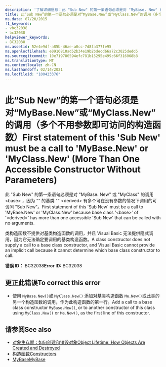 ```yaml
---
description: '了解详细信息：此 "Sub New" 的第一条语句必须是对 "MyBase. New" 或 "MyClass" 的调用 (有多个不带参数的可访问构造函数) '
title: 此“Sub New”的第一个语句必须是对“MyBase.New”或“MyClass.New”的调用（多个不用参数即可访问的构造函数）
ms.date: 07/20/2015
f1_keywords:
- vbc32038
- bc32038
helpviewer_keywords:
- BC32038
ms.assetid: 52e4e9df-a85b-46ae-a0cc-7d8fa377fe95
ms.openlocfilehash: e0916810ad52b34e19b2bdecd66a72c3025dedd5
ms.sourcegitcommit: 10e719780594efc781b15295e499c66f316068b8
ms.translationtype: MT
ms.contentlocale: zh-CN
ms.lasthandoff: 02/14/2021
ms.locfileid: "100423376"
---
```

# <a name="first-statement-of-this-sub-new-must-be-a-call-to-mybasenew-or-myclassnew-more-than-one-accessible-constructor-without-parameters"></a><span data-ttu-id="d73a6-103">此“Sub New”的第一个语句必须是对“MyBase.New”或“MyClass.New”的调用（多个不用参数即可访问的构造函数）</span><span class="sxs-lookup"><span data-stu-id="d73a6-103">First statement of this 'Sub New' must be a call to 'MyBase.New' or 'MyClass.New' (More Than One Accessible Constructor Without Parameters)</span></span>

<span data-ttu-id="d73a6-104">此 "Sub New" 的第一条语句必须是对 "MyBase. New" 或 "MyClass" 的调用 \<base> ，因为 "" 的基类 "" \<derived> 有多个可在没有参数的情况下调用的可访问 "Sub New"。</span><span class="sxs-lookup"><span data-stu-id="d73a6-104">First statement of this 'Sub New' must be a call to 'MyBase.New' or 'MyClass.New' because base class '\<base>' of '\<derived>' has more than one accessible 'Sub New' that can be called with no arguments.</span></span>  
  
 <span data-ttu-id="d73a6-105">类构造函数不提供对基类构造函数的调用，并且 Visual Basic 无法提供隐式调用，因为它无法确定要调用的基类构造函数。</span><span class="sxs-lookup"><span data-stu-id="d73a6-105">A class constructor does not supply a call to a base class constructor, and Visual Basic cannot provide an implicit call because it cannot determine which base class constructor to call.</span></span>  
  
 <span data-ttu-id="d73a6-106">**错误 ID：** BC32038</span><span class="sxs-lookup"><span data-stu-id="d73a6-106">**Error ID:** BC32038</span></span>  
  
## <a name="to-correct-this-error"></a><span data-ttu-id="d73a6-107">更正此错误</span><span class="sxs-lookup"><span data-stu-id="d73a6-107">To correct this error</span></span>  
  
- <span data-ttu-id="d73a6-108">使用 `MyBase.New()`或 `MyClass.New()` 添加对基类构造函数 `Me.New()`或此类的另一个构造函数的调用，作为此构造函数的第一行。</span><span class="sxs-lookup"><span data-stu-id="d73a6-108">Add a call to a base class constructor `MyBase.New()`, or to another constructor of this class using `MyClass.New()` or `Me.New()`, as the first line of this constructor.</span></span>  
  
## <a name="see-also"></a><span data-ttu-id="d73a6-109">请参阅</span><span class="sxs-lookup"><span data-stu-id="d73a6-109">See also</span></span>

- [<span data-ttu-id="d73a6-110">对象生存期：如何创建和销毁对象</span><span class="sxs-lookup"><span data-stu-id="d73a6-110">Object Lifetime: How Objects Are Created and Destroyed</span></span>](../programming-guide/language-features/objects-and-classes/object-lifetime-how-objects-are-created-and-destroyed.md)
- [<span data-ttu-id="d73a6-111">构造函数</span><span class="sxs-lookup"><span data-stu-id="d73a6-111">Constructors</span></span>](../programming-guide/concepts/object-oriented-programming.md#constructors)
- [<span data-ttu-id="d73a6-112">MyBase</span><span class="sxs-lookup"><span data-stu-id="d73a6-112">MyBase</span></span>](../programming-guide/program-structure/me-my-mybase-and-myclass.md#mybase)
